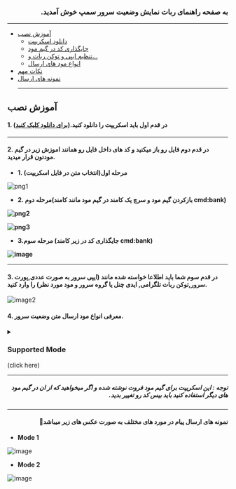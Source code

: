 ### <div dir="rtl">به صفحه راهنمای ربات نمایش وضعیت سرور سمپ خوش آمدید.</div>
***
* [آموزش نصب](#%D8%A2%D9%85%D9%88%D8%B2%D8%B4-%D9%86%D8%B5%D8%A8)
  * [دانلود اسکریپت](#1-%D8%AF%D8%B1-%D9%82%D8%AF%D9%85-%D8%A7%D9%88%D9%84-%D8%A8%D8%A7%DB%8C%D8%AF-%D8%A7%D8%B3%DA%A9%D8%B1%DB%8C%D9%BE%D8%AA-%D8%B1%D8%A7-%D8%AF%D8%A7%D9%86%D9%84%D9%88%D8%AF-%DA%A9%D9%86%DB%8C%D8%AF%D8%A8%D8%B1%D8%A7%DB%8C-%D8%AF%D8%A7%D9%86%D9%84%D9%88%D8%AF-%DA%A9%D9%84%DB%8C%DA%A9-%DA%A9%D9%86%DB%8C%D8%AF)
  * [جایگذاری کد در گیم مود](#2-%D8%AF%D8%B1-%D9%82%D8%AF%D9%85-%D8%AF%D9%88%D9%85-%D9%81%D8%A7%DB%8C%D9%84-%D8%B1%D9%88-%D8%A8%D8%A7%D8%B2-%D9%85%DB%8C%DA%A9%D9%86%DB%8C%D8%AF-%D9%88-%DA%A9%D8%AF-%D9%87%D8%A7%DB%8C-%D8%AF%D8%A7%D8%AE%D9%84-%D9%81%D8%A7%DB%8C%D9%84-%D8%B1%D9%88-%D9%87%D9%85%D8%A7%D9%86%D9%86%D8%AF-%D8%A7%D9%85%D9%88%D8%B2%D8%B4-%D8%B2%DB%8C%D8%B1-%D8%AF%D8%B1-%DA%AF%DB%8C%D9%85-%D9%85%D9%88%D8%AF%D8%AA%D9%88%D9%86-%D9%82%D8%B1%D8%A7%D8%B1-%D9%85%DB%8C%D8%AF%DB%8C%D8%AF)
  * [تنظیم ایپی و توکن ربات و...](#3-%D8%AF%D8%B1-%D9%82%D8%AF%D9%85-%D8%B3%D9%88%D9%85-%D8%B4%D9%85%D8%A7-%D8%A8%D8%A7%DB%8C%D8%AF-%D8%A7%D8%B7%D9%84%D8%A7%D8%B9%D8%A7-%D8%AE%D9%88%D8%A7%D8%B3%D8%AA%D9%87-%D8%B4%D8%AF%D9%87-%D9%85%D8%A7%D9%86%D9%86%D8%AF-%D8%A7%DB%8C%D9%BE%DB%8C-%D8%B3%D8%B1%D9%88%D8%B1-%D8%A8%D9%87-%D8%B5%D9%88%D8%B1%D8%AA-%D8%B9%D8%AF%D8%AF%DB%8C%D9%BE%D9%88%D8%B1%D8%AA-%D8%B3%D8%B1%D9%88%D8%B1%D8%AA%D9%88%DA%A9%D9%86-%D8%B1%D8%A8%D8%A7%D8%AA-%D8%AA%D9%84%DA%AF%D8%B1%D8%A7%D9%85%DB%8C-%D8%A7%DB%8C%D8%AF%DB%8C-%DA%86%D9%86%D9%84-%DB%8C%D8%A7-%DA%AF%D8%B1%D9%88%D9%87-%D8%B3%D8%B1%D9%88%D8%B1-%D9%88-%D9%85%D9%88%D8%AF-%D9%85%D9%88%D8%B1%D8%AF-%D9%86%D8%B8%D8%B1-%D8%B1%D8%A7-%D9%88%D8%A7%D8%B1%D8%AF-%DA%A9%D9%86%DB%8C%D8%AF)
  * [انواع مود های ارسال](#4-%D9%85%D8%B9%D8%B1%D9%81%DB%8C-%D8%A7%D9%86%D9%88%D8%A7%D8%B9-%D9%85%D9%88%D8%AF-%D8%A7%D8%B1%D8%B3%D8%A7%D9%84-%D9%85%D8%AA%D9%86-%D9%88%D8%B6%D8%B9%DB%8C%D8%AA-%D8%B3%D8%B1%D9%88%D8%B1)
* [نکات مهم](#%D8%AA%D9%88%D8%AC%D9%87--%D8%A7%DB%8C%D9%86-%D8%A7%D8%B3%DA%A9%D8%B1%DB%8C%D9%BE%D8%AA-%D8%A8%D8%B1%D8%A7%DB%8C-%DA%AF%DB%8C%D9%85-%D9%85%D9%88%D8%AF-%D9%81%D8%B1%D9%88%D8%AA-%D9%86%D9%88%D8%B4%D8%AA%D9%87-%D8%B4%D8%AF%D9%87-%D9%88-%D8%A7%DA%AF%D8%B1-%D9%85%DB%8C%D8%AE%D9%88%D8%A7%D9%87%DB%8C%D8%AF-%DA%A9%D9%87-%D8%A7%D8%B2-%D8%A7%D9%86-%D8%AF%D8%B1-%DA%AF%DB%8C%D9%85-%D9%85%D9%88%D8%AF-%D9%87%D8%A7%DB%8C-%D8%AF%DB%8C%DA%AF%D8%B1-%D8%A7%D8%B3%D8%AA%D9%81%D8%A7%D8%AF%D9%87-%DA%A9%D9%86%DB%8C%D8%AF-%D8%A8%D8%A7%DB%8C%D8%AF-%D8%A8%DB%8C%D8%B3-%DA%A9%D8%AF-%D8%B1%D9%88-%D8%AA%D8%BA%DB%8C%DB%8C%D8%B1-%D8%A8%D8%AF%DB%8C%D8%AF)
* [نمونه های ارسال](#%D9%86%D9%85%D9%88%D9%86%D9%87-%D9%87%D8%A7%DB%8C-%D8%A7%D8%B1%D8%B3%D8%A7%D9%84-%D9%BE%DB%8C%D8%A7%D9%85-%D8%AF%D8%B1-%D9%85%D9%88%D8%B1%D8%AF-%D9%87%D8%A7%DB%8C-%D9%85%D8%AE%D8%AA%D9%84%D9%81-%D8%A8%D9%87-%D8%B5%D9%88%D8%B1%D8%AA-%D8%B9%DA%A9%D8%B3-%D9%87%D8%A7%DB%8C-%D8%B2%DB%8C%D8%B1-%D9%85%DB%8C%D8%A8%D8%A7%D8%B4%D8%AF)
  ***
## آموزش نصب
#### 1. در قدم اول باید اسکریپت را دانلود کنید.([برای دانلود کلیک کنید](https://github.com/ProPawno/SA-MP-StatusBot/releases))
***
#### 2. در قدم دوم فایل رو باز میکنید و کد های داخل فایل رو همانند اموزش زیر در گیم مودتون قرار میدید.
  - **1. مرحله اول(انتخاب متن در فایل اسکریپت)**

![png1](https://github.com/ProPawno/SA-MP-StatusBot/assets/128444327/7158903e-1938-420d-9d0b-9d7699054059)
 
- **2. مرحله دوم(بازکردن گیم مود و سرچ یک کامند در گیم مود مانند کامند cmd:bank)**


**![png2](https://github.com/ProPawno/SA-MP-StatusBot/assets/128444327/3abbbd6d-4911-4872-b22a-4fc880880a84)**

**![png3](https://github.com/ProPawno/SA-MP-StatusBot/assets/128444327/04692b11-cd18-42a2-a703-bc421d32cd5b)**

- **3.مرحله سوم (جایگذاری کد در زیر کامند cmd:bank)**


**![image](https://github.com/ProPawno/SA-MP-StatusBot/assets/128444327/08c16ab7-cf8a-43e0-9fa3-77a961541c9c)**
***


#### 3. در قدم سوم شما باید اطلاعا خواسته شده مانند (ایپی سرور به صورت عددی,پورت سرور,توکن ربات تلگرامی, ایدی چنل یا گروه سرور و مود مورد نظر) را وارد کنید.

![image2](https://github.com/ProPawno/SA-MP-StatusBot/assets/128444327/42607941-6307-46fe-8944-b1d346238b21)

####  4. معرفی انواع مود ارسال متن وضعیت سرور.

<details markdown="1"> <summary><h3>Supported Mode</h3> (click here)</summary> 

| Mode | Message sending type |
| - | - |
| **Mode 1** | **Sending server status as text** |
| **Mode 2** | **Sending server status as an inline button** |
</details>

***
##### <div dir="rtl">توجه : این اسکریپت برای گیم مود فروت نوشته شده و اگر میخواهید که از ان در گیم مود های دیگر استفاده کنید باید بیس کد رو تغییر بدید.</div>
***
#### <div dir="rtl">نمونه های ارسال پیام در مورد های مختلف به صورت عکس های زیر میباشد🔰</div>

- **Mode 1**


![image](https://github.com/ProPawno/SA-MP-StatusBot/assets/128444327/165f8ebf-1f84-4a9f-822b-43be9db78e67)


- **Mode 2**


![image](https://github.com/ProPawno/SA-MP-StatusBot/assets/128444327/9d2486ea-aec4-4cc8-91ca-40c72e29f687)




